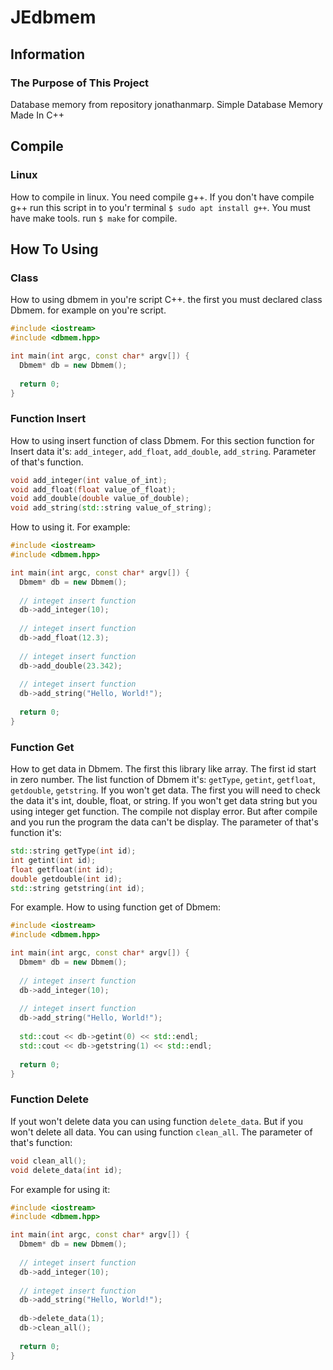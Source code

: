 # JEdbmem

## Information

### The Purpose of This Project
Database memory from repository jonathanmarp.
Simple Database Memory Made In C++

## Compile

### Linux
How to compile in linux. You need compile g++. If you don't have
compile g++ run this script in to you'r terminal `$ sudo apt install g++`.
You must have make tools. run `$ make` for compile.

## How To Using

### Class
How to using dbmem in you're script C++. the first you must declared
class Dbmem. for example on you're script.
```CPP
#include <iostream>
#include <dbmem.hpp>

int main(int argc, const char* argv[]) {
  Dbmem* db = new Dbmem();
  
  return 0;
}
```

### Function Insert
How to using insert function of class Dbmem. For this section function for
Insert data it's: `add_integer`, `add_float`, `add_double`, `add_string`.
Parameter of that's function.
```CPP
void add_integer(int value_of_int);
void add_float(float value_of_float);
void add_double(double value_of_double);
void add_string(std::string value_of_string);
```

How to using it. For example:
```CPP
#include <iostream>
#include <dbmem.hpp>

int main(int argc, const char* argv[]) {
  Dbmem* db = new Dbmem();
  
  // integet insert function
  db->add_integer(10);
  
  // integet insert function
  db->add_float(12.3);
  
  // integet insert function
  db->add_double(23.342);
  
  // integet insert function
  db->add_string("Hello, World!");
  
  return 0;
}
```

### Function Get
How to get data in Dbmem. The first this library like array. The first id start in zero number.
The list function of Dbmem it's: `getType`, `getint`, `getfloat`, `getdouble`, `getstring`. If
you won't get data. The first you will need to check the data it's int, double, float, or string.
If you won't get data string but you using integer get function. The compile not display error.
But after compile and you run the program the data can't be display.
The parameter of that's function it's:
```CPP
std::string getType(int id);
int getint(int id);
float getfloat(int id);
double getdouble(int id);
std::string getstring(int id);
```

For example. How to using function get of Dbmem:
```CPP
#include <iostream>
#include <dbmem.hpp>

int main(int argc, const char* argv[]) {
  Dbmem* db = new Dbmem();
  
  // integet insert function
  db->add_integer(10);
  
  // integet insert function
  db->add_string("Hello, World!");
  
  std::cout << db->getint(0) << std::endl;
  std::cout << db->getstring(1) << std::endl;
  
  return 0;
}
```


### Function Delete
If yout won't delete data you can using function `delete_data`. But if you won't delete all data.
You can using function `clean_all`. The parameter of that's function:
```CPP
void clean_all();
void delete_data(int id);
```

For example for using it:
```CPP
#include <iostream>
#include <dbmem.hpp>

int main(int argc, const char* argv[]) {
  Dbmem* db = new Dbmem();
  
  // integet insert function
  db->add_integer(10);
  
  // integet insert function
  db->add_string("Hello, World!");
  
  db->delete_data(1);
  db->clean_all();
  
  return 0;
}
```